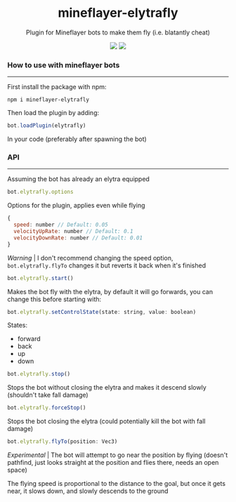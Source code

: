 <h1 align="center">mineflayer-elytrafly</h1>
<p align="center">Plugin for Mineflayer bots to make them fly (i.e. blatantly cheat)</p>

<p align="center">
  <img src="https://img.shields.io/github/repo-size/amoraschi/mineflayer-elytrafly?style=for-the-badge&logo=github" />
  <img src="https://img.shields.io/npm/v/mineflayer-elytrafly?style=for-the-badge&logo=npm" />
</p>

<h3>How to use with mineflayer bots</h3>

---

First install the package with npm:

```
npm i mineflayer-elytrafly
```

Then load the plugin by adding:

```js
bot.loadPlugin(elytrafly)
```

In your code (preferably after spawning the bot)

<h3>API</h3>

---

Assuming the bot has already an elytra equipped

```js
bot.elytrafly.options
```

Options for the plugin, applies even while flying

```js
{
  speed: number // Default: 0.05
  velocityUpRate: number // Default: 0.1
  velocityDownRate: number // Default: 0.01
}
```

*Warning* | I don't recommend changing the speed option, `bot.elytrafly.flyTo` changes it but reverts it back when it's finished

```js
bot.elytrafly.start()
```

Makes the bot fly with the elytra, by default it will go forwards, you can change this before starting with:

```js
bot.elytrafly.setControlState(state: string, value: boolean)
```

States:

- forward
- back
- up
- down

```js
bot.elytrafly.stop()
```

Stops the bot without closing the elytra and makes it descend slowly (shouldn't take fall damage)

```js
bot.elytrafly.forceStop()
```

Stops the bot closing the elytra (could potentially kill the bot with fall damage)

```js
bot.elytrafly.flyTo(position: Vec3)
```

*Experimental* | The bot will attempt to go near the position by flying (doesn't pathfind, just looks straight at the position and flies there, needs an open space)

The flying speed is proportional to the distance to the goal, but once it gets near, it slows down, and slowly descends to the ground
